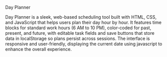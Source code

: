 Day Planner

Day Planner is a sleek, web-based scheduling tool built with HTML, CSS, and JavaScript that helps users plan their day hour by hour. It features time blocks for standard work hours (6 AM to 10 PM), color-coded for past, present, and future, with editable task fields and save buttons that store data in localStorage so plans persist across sessions. The interface is responsive and user-friendly, displaying the current date using javascript to enhance the overall experience.
